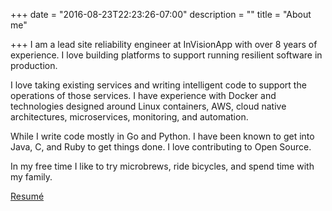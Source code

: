 +++
date = "2016-08-23T22:23:26-07:00"
description = ""
title = "About me"

+++
I am a lead site reliability engineer at InVisionApp with over 8 years of
experience. I love building platforms to support running resilient software in
production.

I love taking existing services and writing intelligent code to support the
operations of those services. I have experience with Docker and technologies
designed around Linux containers, AWS, cloud native architectures,
microservices, monitoring, and automation.

While I write code mostly in Go and Python. I have been known to get into
Java, C, and Ruby to get things done. I love contributing to Open Source.

In my free time I like to try microbrews, ride bicycles, and spend time with my
family.

[Resumé](https://jessed.io/resume)
